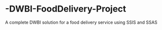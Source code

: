 # -DWBI-FoodDelivery-Project
A complete DWBI solution for a food delivery service using SSIS and SSAS
